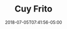 ---
templateKey: gallery-post
title: Cuy Frito
date: '2018-07-05T07:41:56-05:00'
image: /images/uploads/fried_guinea_pig.jpg
tags:
  - Food
---